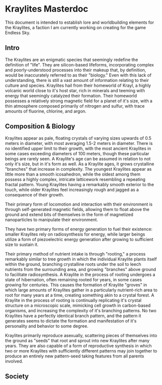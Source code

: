 # Kraylites Masterdoc
This document is intended to establish lore and worldbuilding elements for the Kraylites, a faction I am currently working on creating for the game Endless Sky.
## Intro
The Kraylites are an enigmatic species that seemingly redefine the definition of "life". They are silicon-based lifeforms, incorporating complex and poorly-understood processes into their makeup that, by definition, would be inaccurately referred to as their "biology." Even with this lack of understanding, there is still a vast amount of information relating to their culture and species.
Kraylites hail from their homeworld of Krayl, a highly volcanic world close to it's host star, rich in minerals and teeming with energy that seemingly catalyzed their formation. Their homeworld possesses a relatively strong magnetic field for a planet of it's size, with a thin atmosphere composed primarily of nitrogen and sulfur, with trace amounts of fluorine, chlorine, and argon.
## Composition & Biology
Kraylites appear as pale, floating crystals of varying sizes upwards of 0.5 meters in diameter, with most averaging 1.5-2 meters in diameter. There is no identified upper limit to their growth, with the most ancient Kraylites in some cases exceeding diameters of 100 meters, though these particular beings are rarely seen. 
A Kraylite's age can be assumed in relation to not only it's size, but in it's form as well. As a Kraylite ages, it grows crystalline "branches" that increase in complexity. The youngest Kraylites appear as little more than a smooth icosahedron, while the oldest among them possess a highly complex, intricate latticework resembling a repeating fractal pattern.
Young Kraylites having a remarkably smooth exterior to the touch, while older Kraylites feel increasingly rough and jagged as a consequence of their growth.

Their primary form of locomotion and interaction with their environment is through self-generated magnetic fields, allowing them to float above the ground and extend bits of themselves in the form of magnetized nanoparticles to manipulate their environment. 

They have two primary forms of energy generation to fuel their existence: smaller Kraylites rely on radiosynthesis for energy, while larger beings utilize a form of piezoelectric energy generation after growing to sufficient size to sustain it. 

Their primary method of nutrient intake is through "rooting," a process remarkably similar to tree growth in which the individual Kraylite plants itself within the ground, branching crystalline roots under the soil to leech nutrients from the surrounding area, and growing "branches" above ground to facilitate radiosynthesis. A Kraylite in the process of rooting undergoes a state of hibernation, often remaining rooted for years, in some cases growing for centuries. 
This causes the formation of Kraylite "groves" in which large amounts of Kraylites gather in a particularly nutrient-rich area to root for many years at a time, creating something akin to a crystal forest.
A Kraylite in the process of rooting is continually replicating it's crystal structure on a microscopic scale, mimicking cell growth in carbon-based organisms, and increasing the complexity of it's branching patterns. No two Kraylites have a perfectly identical branch pattern, and the pattern it generates seems to dictate the formation and manifestation of it's personality and behavior to some degree.

Kraylites primarily reproduce asexually, scattering pieces of themselves into the ground as "seeds" that root and sprout into new Kraylites after many years. They are also capable of a form of reproductive synthesis in which two or more Kraylites with sufficiently different patterns may join together to produce an entirely new pattern-seed taking features from all parents involved.
## Society
